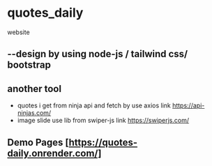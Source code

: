 # quotes_daily

website
## --design by using node-js / tailwind css/ bootstrap

## another tool
- quotes i get from ninja api and fetch by use axios link https://api-ninjas.com/
- image slide use lib from  swiper-js link https://swiperjs.com/


## Demo Pages [https://quotes-daily.onrender.com/]

